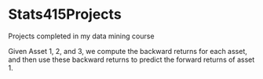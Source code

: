 # Stats415Projects
Projects completed in my data mining course

Given Asset 1, 2, and 3, we compute the backward returns for each asset, and then use these backward returns to predict the forward returns of asset 1. 

